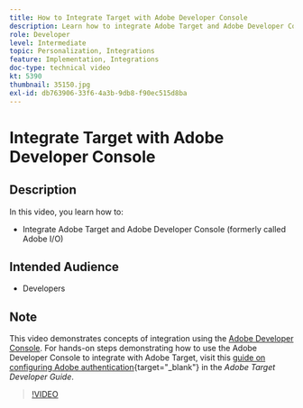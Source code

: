 ```yaml
---
title: How to Integrate Target with Adobe Developer Console
description: Learn how to integrate Adobe Target and Adobe Developer Console.
role: Developer
level: Intermediate
topic: Personalization, Integrations
feature: Implementation, Integrations
doc-type: technical video
kt: 5390
thumbnail: 35150.jpg
exl-id: db763906-33f6-4a3b-9db8-f90ec515d8ba
---
```

# Integrate Target with Adobe Developer Console

## Description

In this video, you learn how to:

* Integrate Adobe Target and Adobe Developer Console (formerly called Adobe I/O)

## Intended Audience

* Developers

## Note

This video demonstrates concepts of integration using the [Adobe Developer Console](https://developer.adobe.com/developer-console/). For hands-on steps demonstrating how to use the Adobe Developer Console to integrate with Adobe Target, visit this [guide on configuring Adobe authentication](https://developer.adobe.com/target/before-administer/configure-authentication/){target="_blank"} in the *Adobe Target Developer Guide*.

>[!VIDEO](https://video.tv.adobe.com/v/35150/?quality=12)
